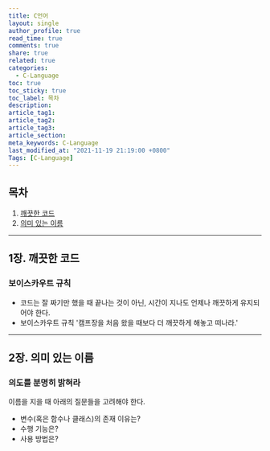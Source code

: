 ```yaml
---
title: C언어
layout: single
author_profile: true
read_time: true
comments: true
share: true
related: true
categories:
  - C-Language
toc: true
toc_sticky: true
toc_label: 목차
description:
article_tag1:
article_tag2:
article_tag3:
article_section:
meta_keywords: C-Language
last_modified_at: "2021-11-19 21:19:00 +0800"
Tags: [C-Language]
---
```


## 목차

1. [깨끗한 코드](#1장.-깨끗한-코드)
2. [의미 있는 이름](#2장.-의미-있는-이름)

---

## 1장. 깨끗한 코드

### 보이스카우트 규칙

- 코드는 잘 짜기만 했을 때 끝나는 것이 아닌, 시간이 지나도 언제나 깨끗하게 유지되어야 한다.
- 보이스카우트 규칙
  '캠프장을 처음 왔을 때보다 더 깨끗하게 해놓고 떠나라.'

---

## 2장. 의미 있는 이름

### 의도를 분명히 밝혀라

이름을 지을 때 아래의 질문들을 고려해야 한다.

- 변수(혹은 함수나 클래스)의 존재 이유는?
- 수행 기능은?
- 사용 방법은?
